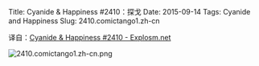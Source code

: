 Title: Cyanide & Happiness #2410：探戈
Date: 2015-09-14
Tags: Cyanide and Happiness
Slug: 2410.comictango1.zh-cn

译自：[Cyanide & Happiness #2410 - Explosm.net](http://explosm.net/comics/2410/)


![2410.comictango1.zh-cn.png](/static/images/comics/2410.comictango1.zh-cn.png)



